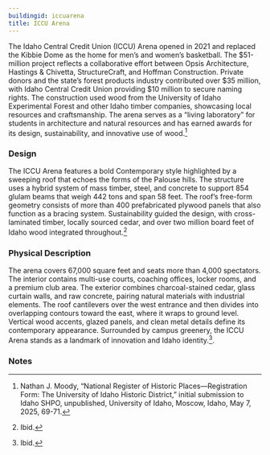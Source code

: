 ```yaml
---
buildingid: iccuarena
title: ICCU Arena
---
```


The Idaho Central Credit Union (ICCU) Arena opened in 2021 and replaced the Kibbie Dome as the home for men’s and women’s basketball. The \$51-million project reflects a collaborative effort between Opsis Architecture, Hastings & Chivetta, StructureCraft, and Hoffman Construction. Private donors and the state’s forest products industry contributed over \$35 million, with Idaho Central Credit Union providing \$10 million to secure naming rights. The construction used wood from the University of Idaho Experimental Forest and other Idaho timber companies, showcasing local resources and craftsmanship. The arena serves as a “living laboratory” for students in architecture and natural resources and has earned awards for its design, sustainability, and innovative use of wood.[^1]

### Design

The ICCU Arena features a bold Contemporary style highlighted by a sweeping roof that echoes the forms of the Palouse hills. The structure uses a hybrid system of mass timber, steel, and concrete to support 854 glulam beams that weigh 442 tons and span 58 feet. The roof’s free-form geometry consists of more than 400 prefabricated plywood panels that also function as a bracing system. Sustainability guided the design, with cross-laminated timber, locally sourced cedar, and over two million board feet of Idaho wood integrated throughout.[^2]

### Physical Description

The arena covers 67,000 square feet and seats more than 4,000 spectators. The interior contains multi-use courts, coaching offices, locker rooms, and a premium club area. The exterior combines charcoal-stained cedar, glass curtain walls, and raw concrete, pairing natural materials with industrial elements. The roof cantilevers over the west entrance and then divides into overlapping contours toward the east, where it wraps to ground level. Vertical wood accents, glazed panels, and clean metal details define its contemporary appearance. Surrounded by campus greenery, the ICCU Arena stands as a landmark of innovation and Idaho identity.[^3]. 

### Notes

[^1]: Nathan J. Moody, “National Register of Historic Places—Registration Form: The University of Idaho Historic District,” initial submission to Idaho SHPO, unpublished, University of Idaho, Moscow, Idaho, May 7, 2025, 69-71. 
[^2]: Ibid. 
[^3]: Ibid. 
